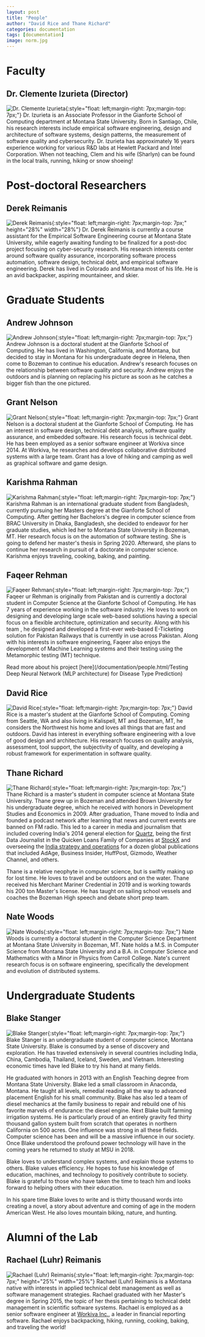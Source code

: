 ```yaml
---
layout: post
title: "People"
author: "David Rice and Thane Richard"
categories: documentation
tags: [documentation]
image: norm.jpg
---
```


# Faculty

## Dr. Clemente Izurieta (Director)
![Dr. Clemente Izurieta](/assets/img/clem.png){:style="float: left;margin-right: 7px;margin-top: 7px;"}
Dr. Izurieta is an Associate Professor in the Gianforte School of Computing department at Montana State University.
Born in Santiago, Chile, his research interests include empirical software engineering, design and architecture of software systems, design patterns, the measurement of software quality and cybersecurity.
Dr. Izurieta has approximately 16 years experience working for various R&D labs at Hewlett Packard and Intel Corporation.
When not teaching, Clem and his wife (Sharlyn) can be found in the local trails, running, hiking or snow shoeing!

# Post-doctoral Researchers

## Derek Reimanis
![Derek Reimanis](/assets/img/derek.png){:style="float: left;margin-right: 7px;margin-top: 7px;" height="28%" width="28%"}
Dr. Derek Reimanis is currently a course assistant for the Empirical Software Engineering course at Montana State University, while eagerly awaiting funding to be finalized for a post-doc project focusing on cyber-security research. His research interests center around software quality assurance, incorporating software process automation, software design, technical debt, and empirical software engineering.
Derek has lived in Colorado and Montana most of his life. He is an avid backpacker, aspiring mountaineer, and skier.

# Graduate Students

## Andrew Johnson
![Andrew Johnson](/assets/img/andrew.png){:style="float: left;margin-right: 7px;margin-top: 7px;"}
Andrew Johnson is a doctoral student at the Gianforte School of Computing.
He has lived in Washington, California, and Montana, but decided to stay in Montana for his undergraduate degree in Helena, then come to Bozeman to continue his education.
Andrew's research focuses on the relationship between software quality and security.
Andrew enjoys the outdoors and is planning on replacing his picture as soon as he catches a bigger fish than the one pictured.

## Grant Nelson
![Grant Nelson](/assets/img/grant.jpg){:style="float: left;margin-right: 7px;margin-top: 7px;"}
Grant Nelson is a doctoral student at the Gianforte School of Computing. He has an interest in software design, technical debt analysis, software quality assurance, and embedded software. His research focus is technical debt. He has been employed as a senior software engineer at Workiva since 2014. At Workiva, he researches and develops collaborative distributed systems with a large team. Grant has a love of hiking and camping as well as graphical software and game design.

## Karishma Rahman
![Karishma Rahman](/assets/img/karishma.jpeg){:style="float: left;margin-right: 7px;margin-top: 7px;"}
Karishma Rahman is an international graduate student from Bangladesh, currently pursuing her Masters degree at the Gianforte School of Computing. After getting her Bachelors's degree in computer science from BRAC University in Dhaka, Bangladesh, she decided to endeavor for her graduate studies, which led her to Montana State University in Bozeman, MT. Her research focus is on the automation of software testing. She is going to defend her master's thesis in Spring 2020. Afterward, she plans to continue her research in pursuit of a doctorate in computer science. Karishma enjoys traveling, cooking, baking, and painting.

## Faqeer Rehman
![Faqeer Rehman](/assets/img/faqeer.jpg){:style="float: left;margin-right: 7px;margin-top: 7px;"}
Faqeer ur Rehman is originally from Pakistan and is currently a doctoral student in Computer Science at the Gianforte School of Computing. He has 7 years of experience working in the software industry. He loves to work on designing and developing large scale web-based solutions having a special focus on a flexible architecture, optimization and security. Along with his team , he designed and developed a first-ever web-based E-Ticketing solution for Pakistan Railways that is currently in use across Pakistan. Along with his interests in software engineering, Faqeer also enjoys the development of Machine Learning systems and their testing using the Metamorphic testing (MT) technique.

Read more about his project [here](/documentation/people.html/Testing Deep Neural Network (MLP architecture) for Disease Type Prediction)

## David Rice
![David Rice](/assets/img/rice.png){:style="float: left;margin-right: 7px;margin-top: 7px;"}
David Rice is a master's student at the Gianforte School of Computing.
Coming from Seattle, WA and also living in Kalispell, MT and Bozeman, MT, he considers the Northwest his home and loves all things that are fast and outdoors.
David has interest in everything software engineering with a love of good design and architecture.
His research focuses on quality analysis, assessment, tool support, the subjectivity of quality, and developing a robust framework for experimentation in software quality.

## Thane Richard
![Thane Richard](/assets/img/thane.jpg){:style="float: left;margin-right: 7px;margin-top: 7px;"}
Thane Richard is a master's student in computer science at Montana State University. Thane grew up in Bozeman and attended Brown University for his undergraduate degree, which he received with honors in Development Studies and Economics in 2009. After graduation, Thane moved to India and founded a podcast network after learning that news and current events are banned on FM radio. This led to a career in media and journalism that included covering India's 2014 general election for [Quartz](https://qz.com), being the first Data Journalist in the Quicken Loans Family of Companies at [StockX](https://stockx.com) and overseeing the [India strategy and operations](https://timesbridge.com) for a dozen global publications that included AdAge, Business Insider, HuffPost, Gizmodo, Weather Channel, and others.

Thane is a relative neophyte in computer science, but is swiftly making up for lost time. He loves to travel and be outdoors and on the water. Thane received his Merchant Mariner Credential in 2019 and is working towards his 200 ton Master's license. He has taught on sailing school vessels and coaches the Bozeman High speech and debate short prep team.

## Nate Woods
![Nate Woods](/assets/img/nate.jpg){:style="float: left;margin-right: 7px;margin-top: 7px;"}
Nate Woods is currently a doctoral student in the Computer Science Department at Montana State University in Bozeman, MT.  Nate holds a M.S. in Computer Science from Montana State University and a B.A. in Computer Science and Mathematics with a Minor in Physics from Carroll College.  Nate's current research focus is on software engineering, specifically the development and evolution of distributed systems.

# Undergraduate Students

## Blake Stanger
![Blake Stanger](/assets/img/blake.jpg){:style="float: left;margin-right: 7px;margin-top: 7px;"}
Blake Stanger is an undergraduate student of computer science, Montana State University. Blake is consumed by a sense of discovery and exploration.  He has traveled extensively in several countries including India, China, Cambodia, Thailand, Iceland, Sweden, and Vietnam. Interesting economic times have led Blake to try his hand at many fields.

He graduated with honors in 2013 with an English Teaching degree from Montana State University. Blake led a small classroom in Anaconda, Montana. He taught all levels, remedial reading all the way to advanced placement English for his small community. Blake has also led a team of diesel mechanics at the family business to repair and rebuild one of his favorite marvels of endurance: the diesel engine. Next Blake built farming irrigation systems. He is particularly proud of an entirely gravity fed thirty thousand gallon system built from scratch that operates in northern California on 500 acres. One influence was strong in all these fields. Computer science has been and will be a massive influence in our society. Once Blake understood the profound power technology will have in the coming years he returned to study at MSU in 2018.

Blake loves to understand complex systems, and explain those systems to others. Blake values efficiency.  He hopes to fuse his knowledge of education, machines, and technology to positively contribute to society. Blake is grateful to those who have taken the time to teach him and looks forward to helping others with their education.

In his spare time Blake loves to write and is thirty thousand words into creating a novel, a story about adventure and coming of age in the modern American West. He also loves mountain biking, nature, and hunting.

# Alumni of the Lab

## Rachael (Luhr) Reimanis
![Rachael (Luhr) Reimanis](/assets/img/rachael.jpg){:style="float: left;margin-right: 7px;margin-top: 7px;" height="25%" width="25%"}
Rachael (Luhr) Reimanis is a Montana native with interests in applied technical debt management as well as software management strategies. Rachael graduated with her Master's degree in Spring 2015, the topic of her thesis pertaining to technical debt management in scientific software systems. Rachael is employed as a senior software engineer at [Workiva Inc.](https://www.workiva.com/), a leader in financial reporting software. Rachael enjoys backpacking, hiking, running, cooking, baking, and traveling the world!

